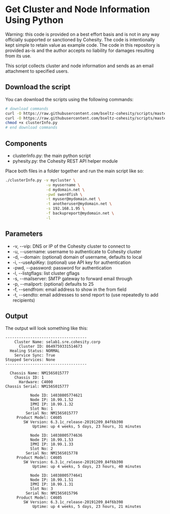 # Get Cluster and Node Information Using Python

Warning: this code is provided on a best effort basis and is not in any way officially supported or sanctioned by Cohesity. The code is intentionally kept simple to retain value as example code. The code in this repository is provided as-is and the author accepts no liability for damages resulting from its use.

This script collects cluster and node information and sends as an email attachment to specified users.

## Download the script

You can download the scripts using the following commands:

```bash
# download commands
curl -O https://raw.githubusercontent.com/bseltz-cohesity/scripts/master/python/clusterInfo/clusterInfo.py
curl -O https://raw.githubusercontent.com/bseltz-cohesity/scripts/master/python/pyhesity.py
chmod +x clusterInfo.py
# end download commands
```

## Components

* clusterInfo.py: the main python script
* pyhesity.py: the Cohesity REST API helper module

Place both files in a folder together and run the main script like so:

```bash
./clusterInfo.py -v mycluster \
                  -u myusername \
                  -d mydomain.net \
                  -pwd swordfish \
                  -t myuser@mydomain.net \
                  -t anotheruser@mydomain.net \
                  -s 192.168.1.95 \
                  -f backupreport@mydomain.net \
                  -l
```

## Parameters

* -v, --vip: DNS or IP of the Cohesity cluster to connect to
* -u, --username: username to authenticate to Cohesity cluster
* -d, --domain: (optional) domain of username, defaults to local
* -i, --useApiKey: (optional) use API key for authentication
* -pwd, --password: password for authentication
* -l, --listgflags: list cluster gflags
* -s, --mailserver: SMTP gateway to forward email through
* -p, --mailport: (optional) defaults to 25
* -f, --sendfrom: email address to show in the from field
* -t, --sendto: email addresses to send report to (use repeatedly to add recipients)

## Output

The output will look something like this:

```text
------------------------------------
    Cluster Name: selab1.sre.cohesity.corp
      Cluster ID: 8649759331514673
  Healing Status: NORMAL
    Service Sync: True
Stopped Services: None
------------------------------------

  Chassis Name: NM156S015777
    Chassis ID: 1
      Hardware: C4000
Chassis Serial: NM156S015777

           Node ID: 14038005774621
           Node IP: 10.99.1.52
           IPMI IP: 10.99.1.32
           Slot No: 1
         Serial No: NM156S015777
     Product Model: C4605
        SW Version: 6.3.1c_release-20191209_84f6b398
            Uptime: up 4 weeks, 5 days, 23 hours, 31 minutes

           Node ID: 14038005774636
           Node IP: 10.99.1.53
           IPMI IP: 10.99.1.33
           Slot No: 2
         Serial No: NM156S015778
     Product Model: C4605
        SW Version: 6.3.1c_release-20191209_84f6b398
            Uptime: up 4 weeks, 5 days, 23 hours, 40 minutes

           Node ID: 14038005774641
           Node IP: 10.99.1.51
           IPMI IP: 10.99.1.31
           Slot No: 3
         Serial No: NM156S015796
     Product Model: C4605
        SW Version: 6.3.1c_release-20191209_84f6b398
            Uptime: up 4 weeks, 5 days, 23 hours, 21 minutes
```
